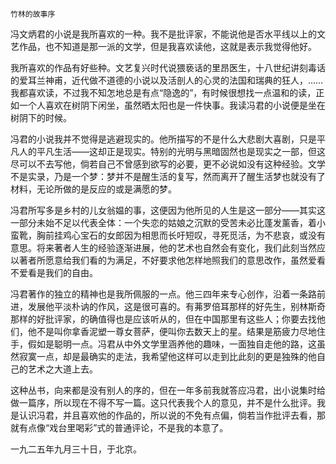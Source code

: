     竹林的故事序 

   冯文炳君的小说是我所喜欢的一种。我不是批评家，不能说他是否水平线以上的文艺作品，也不知道是那一派的文学，但是我喜欢读他，这就是表示我觉得他好。

   我所喜欢的作品有好些种。文艺复兴时代说猥亵话的里昂医生，十八世纪讲刻毒话的爱耳兰神甫，近代做不道德的小说以及活剖人的心灵的法国和瑞典的狂人，……我都喜欢读，不过我不知怎地总是有点“隐逸的”，有时候很想找一点温和的读，正如一个人喜欢在树阴下闲坐，虽然晒太阳也是一件快事。我读冯君的小说便是坐在树阴下的时候。

   冯君的小说我并不觉得是逃避现实的。他所描写的不是什么大悲剧大喜剧，只是平凡人的平凡生活——这却正是现实。特别的光明与黑暗固然也是现实之一部，但这尽可以不去写他，倘若自己不曾感到欲写的必要，更不必说如没有这种经验。文学不是实录，乃是一个梦：梦并不是醒生活的复写，然而离开了醒生活梦也就没有了材料，无论所做的是反应的或是满愿的梦。

   冯君所写多是乡村的儿女翁媪的事，这便因为他所见的人生是这一部分——其实这一部分未始不足以代表全体：一个失恋的姑娘之沉默的受苦未必比蓬发薰香，着小蛮靴，胸前挂鸡心宝石的女郎因为相思而长吁短叹，寻死觅活，为不悲哀，或没有意思。将来著者人生的经验逐渐进展，他的艺术也自然会有变化，我们此刻当然应以著者所愿意给我们看的为满足，不好要求他怎样地照我们的意思改作，虽然爱看不爱看是我们的自由。

   冯君著作的独立的精神也是我所佩服的一点。他三四年来专心创作，沿着一条路前进，发展他平淡朴讷的作风，这是很可喜的。有茀罗倍耳那样的好先生，别林斯奇那样的好批评家，的确值得也是应该听从的，但在中国那里有这些人；你要去找他们，他不是叫你拿香泥塑一尊女菩萨，便叫你去数天上的星。结果是筋疲力尽地住手，假如是聪明一点。冯君从中外文学里涵养他的趣味，一面独自走他的路，这虽然寂寞一点，却是最确实的走法，我希望他这样可以走到比此刻的更是独殊的他自己的艺术之大道上去。

   这种丛书，向来都是没有别人的序的，但在一年多前我就答应冯君，出小说集时给做一篇序，所以现在不得不写一篇。这只代表我个人的意见，并不是什么批评。我是认识冯君，并且喜欢他的作品的，所以说的不免有点偏，倘若当作批评去看，那就有点像“戏台里喝彩”式的普通评论，不是我的本意了。

   一九二五年九月三十日，于北京。

